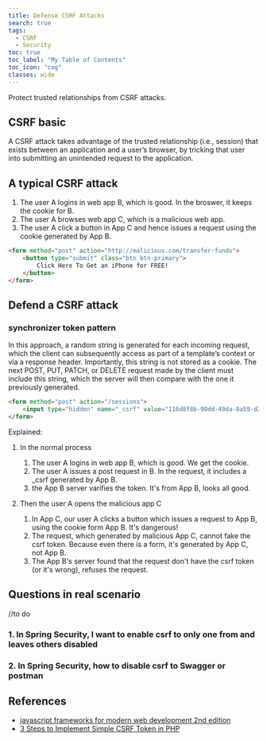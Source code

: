 ```yaml
---
title: Defense CSRF Attacks
search: true
tags: 
  - CSRF
  - Security
toc: true
toc_label: "My Table of Contents"
toc_icon: "cog"
classes: wide
---
```


Protect trusted relationships from CSRF attacks.

## CSRF basic

A CSRF attack takes advantage of the trusted relationship (i.e., session) that exists between an application and a user’s browser, by tricking that user into submitting an unintended request to the application.

## A typical CSRF attack

1. The user A logins in web app B, which is good. In the broswer, it keeps the cookie for B.
2. The user A browses web app C, which is a malicious web app.
3. The user A click a button in App C and hence issues a request using the cookie generated by App B.

```html
<form method="post" action="http://malicious.com/transfer-funds">
    <button type="submit" class="btn btn-primary">
        Click Here To Get an iPhone for FREE!
    </button>
</form>
```

## Defend a CSRF attack

### synchronizer token pattern

In this approach, a random string is generated for each incoming request, which the client can subsequently access as part of a template’s context or via a response header. Importantly, this string is not stored as a cookie. The next POST, PUT, PATCH, or DELETE request made by the client must include this string, which the server will then compare with the one it previously generated.

```html
<form method="post" action="/sessions">
    <input type="hidden" name="_csrf" value="116d8f8b-90dd-49da-8a59-d27a4481941e">
</form>
```

Explained:

1. In the normal process
    1. The user A logins in web app B, which is good. We get the cookie.
    2. The user A issues a post request in B. In the request, it includes a _csrf generated by App B.
    3. the App B server varifies the token. It's from App B, looks all good.

2. Then the user A opens the malicious app C
    1. In App C, our user A clicks a button which issues a request to App B, using the cookie form App B. It's dangerous!
    2. The request, which generated by malicious App C, cannot fake the csrf token. Because even there is a form, it's generated by App C, not App B.
    3. The App B's server found that the request don't have the csrf token (or it's wrong), refuses the request.

## Questions in real scenario

//to do

### 1. In Spring Security, I want to enable csrf to only one from and leaves others disabled

### 2. In Spring Security, how to disable csrf to Swagger or postman

## References

- [javascript frameworks for modern web development 2nd edition](https://www.amazon.com/JavaScript-Frameworks-Modern-Web-Development/dp/1484249941)
- [3 Steps to Implement Simple CSRF Token in PHP](https://code-boxx.com/simple-csrf-token-php/)

